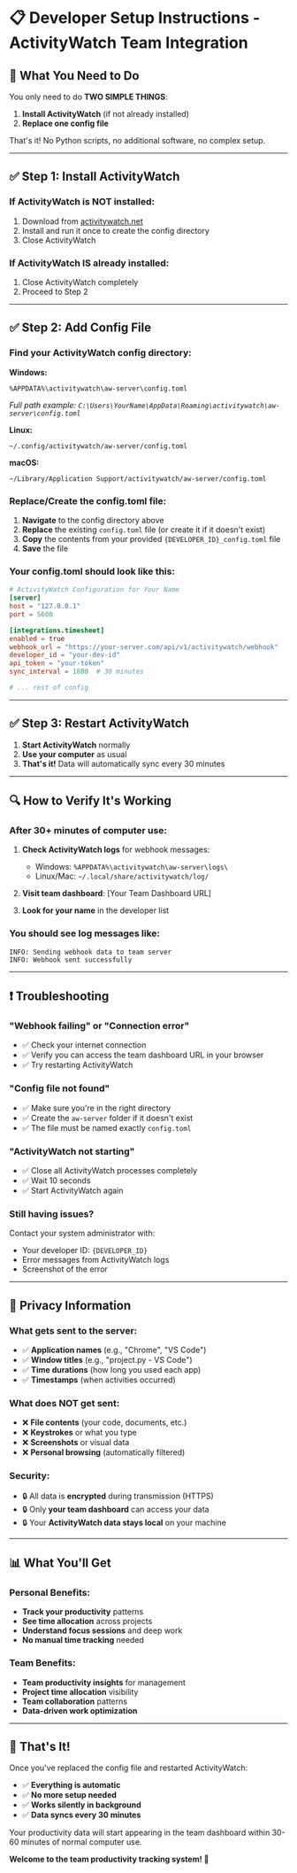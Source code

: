# 📋 Developer Setup Instructions - ActivityWatch Team Integration

## 🎯 What You Need to Do

You only need to do **TWO SIMPLE THINGS**:

1. **Install ActivityWatch** (if not already installed)
2. **Replace one config file**

That's it! No Python scripts, no additional software, no complex setup.

---

## ✅ Step 1: Install ActivityWatch

### If ActivityWatch is NOT installed:
1. Download from [activitywatch.net](https://activitywatch.net/)
2. Install and run it once to create the config directory
3. Close ActivityWatch

### If ActivityWatch IS already installed:
1. Close ActivityWatch completely
2. Proceed to Step 2

---

## ✅ Step 2: Add Config File

### Find your ActivityWatch config directory:

**Windows:**
```
%APPDATA%\activitywatch\aw-server\config.toml
```
*Full path example: `C:\Users\YourName\AppData\Roaming\activitywatch\aw-server\config.toml`*

**Linux:**
```
~/.config/activitywatch/aw-server/config.toml
```

**macOS:**
```
~/Library/Application Support/activitywatch/aw-server/config.toml
```

### Replace/Create the config.toml file:

1. **Navigate** to the config directory above
2. **Replace** the existing `config.toml` file (or create it if it doesn't exist)  
3. **Copy** the contents from your provided `{DEVELOPER_ID}_config.toml` file
4. **Save** the file

### Your config.toml should look like this:
```toml
# ActivityWatch Configuration for Your Name
[server]
host = "127.0.0.1"
port = 5600

[integrations.timesheet]
enabled = true
webhook_url = "https://your-server.com/api/v1/activitywatch/webhook"
developer_id = "your-dev-id"
api_token = "your-token"
sync_interval = 1800  # 30 minutes

# ... rest of config
```

---

## ✅ Step 3: Restart ActivityWatch

1. **Start ActivityWatch** normally
2. **Use your computer** as usual
3. **That's it!** Data will automatically sync every 30 minutes

---

## 🔍 How to Verify It's Working

### After 30+ minutes of computer use:

1. **Check ActivityWatch logs** for webhook messages:
   - Windows: `%APPDATA%\activitywatch\aw-server\logs\`
   - Linux/Mac: `~/.local/share/activitywatch/log/`

2. **Visit team dashboard**: [Your Team Dashboard URL]

3. **Look for your name** in the developer list

### You should see log messages like:
```
INFO: Sending webhook data to team server
INFO: Webhook sent successfully
```

---

## ❗ Troubleshooting

### "Webhook failing" or "Connection error"
- ✅ Check your internet connection
- ✅ Verify you can access the team dashboard URL in your browser
- ✅ Try restarting ActivityWatch

### "Config file not found"
- ✅ Make sure you're in the right directory
- ✅ Create the `aw-server` folder if it doesn't exist
- ✅ The file must be named exactly `config.toml`

### "ActivityWatch not starting"
- ✅ Close all ActivityWatch processes completely
- ✅ Wait 10 seconds
- ✅ Start ActivityWatch again

### Still having issues?
Contact your system administrator with:
- Your developer ID: `{DEVELOPER_ID}`
- Error messages from ActivityWatch logs
- Screenshot of the error

---

## 🔐 Privacy Information

### What gets sent to the server:
- ✅ **Application names** (e.g., "Chrome", "VS Code")
- ✅ **Window titles** (e.g., "project.py - VS Code") 
- ✅ **Time durations** (how long you used each app)
- ✅ **Timestamps** (when activities occurred)

### What does NOT get sent:
- ❌ **File contents** (your code, documents, etc.)
- ❌ **Keystrokes** or what you type
- ❌ **Screenshots** or visual data
- ❌ **Personal browsing** (automatically filtered)

### Security:
- 🔒 All data is **encrypted** during transmission (HTTPS)
- 🔒 Only **your team dashboard** can access your data
- 🔒 Your **ActivityWatch data stays local** on your machine

---

## 📊 What You'll Get

### Personal Benefits:
- **Track your productivity** patterns
- **See time allocation** across projects
- **Understand focus sessions** and deep work
- **No manual time tracking** needed

### Team Benefits:
- **Team productivity insights** for management
- **Project time allocation** visibility
- **Team collaboration** patterns
- **Data-driven work optimization**

---

## 🎉 That's It!

Once you've replaced the config file and restarted ActivityWatch:
- ✅ **Everything is automatic**
- ✅ **No more setup needed**
- ✅ **Works silently in background**
- ✅ **Data syncs every 30 minutes**

Your productivity data will start appearing in the team dashboard within 30-60 minutes of normal computer use.

**Welcome to the team productivity tracking system! 🚀**
